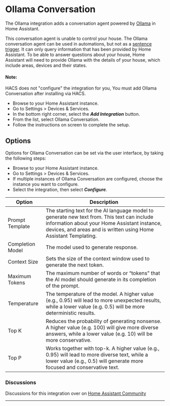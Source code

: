 # Ollama Conversation

The Ollama integration adds a conversation agent powered by [Ollama][ollama] in Home Assistant.

This conversation agent is unable to control your house. The Ollama conversation agent can be used in automations, but not as a [sentence trigger][sentence-trigger]. It can only query information that has been provided by Home Assistant. To be able to answer questions about your house, Home Assistant will need to provide Ollama with the details of your house, which include areas, devices and their states.

#### Note:
HACS does not "configure" the integration for you, You must add Ollama Conversation after installing via HACS.

* Browse to your Home Assistant instance.
* Go to Settings > Devices & Services.
* In the bottom right corner, select the ___Add Integration___ button.
* From the list, select Ollama Conversation.
* Follow the instructions on screen to complete the setup.

## Options
Options for Ollama Conversation can be set via the user interface, by taking the following steps:

* Browse to your Home Assistant instance.
* Go to Settings > Devices & Services.
* If multiple instances of Ollama Conversation are configured, choose the instance you want to configure.
* Select the integration, then select ___Configure___.


| Option                   | Description                                                                                                                                                                                                         |
| ------------------------ | ------------------------------------------------------------------------------------------------------------------------------------------------------------------------------------------------------------------- |
| Prompt Template          | The starting text for the AI language model to generate new text from. This text can include information about your Home Assistant instance, devices, and areas and is written using Home Assistant Templating. |
| Completion Model         | The model used to generate response.                                                                                                                                                                                |
| Context Size             | Sets the size of the context window used to generate the next token.                                                                                                                                                |
| Maximum Tokens           | The maximum number of words or “tokens” that the AI model should generate in its completion of the prompt.                                                                                                          |
| Temperature              | The temperature of the model. A higher value (e.g., 0.95) will lead to more unexpected results, while a lower value (e.g. 0.5) will be more deterministic results.                                              |
| Top K                    | Reduces the probability of generating nonsense. A higher value (e.g. 100) will give more diverse answers, while a lower value (e.g. 10) will be more conservative.                                              |
| Top P                    | Works together with top-k. A higher value (e.g., 0.95) will lead to more diverse text, while a lower value (e.g., 0.5) will generate more focused and conservative text.                                        |

### Discussions
Discussions for this integration over on [Home Assistant Community][discussions]

***

[ollama]: https://ollama.ai/
[ollama-github]: https://github.com/jmorganca/ollama
[sentence-trigger]: https://www.home-assistant.io/docs/automation/trigger/#sentence-trigger
[discussions]: https://community.home-assistant.io/t/custom-integration-ollama-conversation/636103